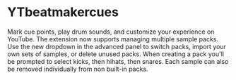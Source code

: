 # YTbeatmakercues
Mark cue points, play drum sounds, and customize your experience on YouTube.
The extension now supports managing multiple sample packs. Use the new
dropdown in the advanced panel to switch packs, import your own sets of
samples, or delete unused packs. When creating a pack you'll be prompted to
select kicks, then hihats, then snares. Each sample can also be removed
individually from non built-in packs.
